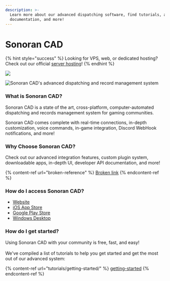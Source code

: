 ```yaml
---
description: >-
  Learn more about our advanced dispatching software, find tutorials, access API
  documentation, and more!
---
```


# Sonoran CAD

{% hint style="success" %}
Looking for VPS, web, or dedicated hosting? Check out our official [server hosting](other-products/server-hosting.md)!
{% endhint %}

![](<.gitbook/assets/SonoranCAD Logo\_Full.png>)

![Sonoran CAD's advanced dispatching and record management system](.gitbook/assets/layout\_3\_11.gif)

### What is Sonoran CAD?

Sonoran CAD is a state of the art, cross-platform, computer-automated dispatching and records management system for gaming communities.

Sonoran CAD comes complete with real-time connections, in-depth customization, voice commands, in-game integration, Discord WebHook notifications, and more!

### Why Choose Sonoran CAD?

Check out our advanced integration features, custom plugin system, downloadable apps, in-depth UI, developer API documentation, and more!

{% content-ref url="broken-reference" %}
[Broken link](broken-reference)
{% endcontent-ref %}

### How do I access Sonoran CAD?

* [Website](https://sonorancad.com/)
* [iOS App Store](https://apps.apple.com/us/app/sonoran-cad/id1496539456)
* [Google Play Store](https://play.google.com/store/apps/details?id=sonorancadmdt.app\&hl=en\_US)
* [Windows Desktop](https://github.com/SonoranBrian/sc2\_quasar/releases/latest/download/Sonoran-CAD-Setup.exe)

### How do I get started?

Using Sonoran CAD with your community is free, fast, and easy!\
\
We've compiled a list of tutorials to help you get started and get the most out of our advanced system:

{% content-ref url="tutorials/getting-started/" %}
[getting-started](tutorials/getting-started/)
{% endcontent-ref %}


